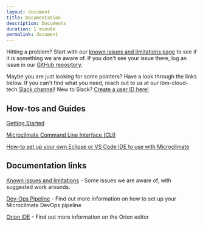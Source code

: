 ```yaml
---
layout: document
title: Documentation
description: Documents
duration: 1 minute
permalink: document
---
```


Hitting a problem? Start with our [known issues and limitations page](./knownissue.md) to see if it is something we are aware of. If you don't see your issue there, log an issue in our [GitHub repository](https://github.com/orgs/microclimate-dev2ops).

Maybe you are just looking for some pointers? Have a look through the links below. If you can't find what you need, reach out to us at our ibm-cloud-tech [Slack channel](https://ibm-cloud-tech.slack.com/messages/microclimate)! New to Slack? [Create a user ID here!](https://slack-invite-ibm-cloud-tech.mybluemix.net/)

## How-tos and Guides
[Getting Started](./gettingstarted)

[Microclimate Command Line Interface (CLI)](./cli)

[How-to set up your own Eclipse or VS Code IDE to use with Microclimate](./ide)

## Documentation links
[Known issues and limitations](./issues) - Some issues we are aware of, with suggested work arounds.

[Dev-Ops Pipeline](https://www.ibm.com/support/knowledgecenter/SS5PWC/index.html) - Find out more information on how to set up your Microclimate DevOps pipeline

[Orion IDE](https://orionhub.org/) - Find out more information on the Orion editor
